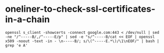 # oneliner-to-check-ssl-certificates-in-a-chain

```
openssl s_client -showcerts -connect google.com:443 < /dev/null | sed -ne "/^-----B/,/^-----E/p" | sed -e "s/^-----B/cat << EOF | openssl x509 -noout -text -in - \n-----B/; s/\(^-----E.*\)/\1\nEOF/" | bash | grep 'e A'
```
